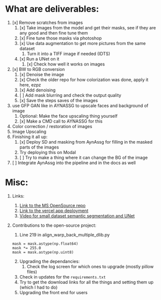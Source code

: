 # What are deliverables:

1. [x] Remove scratches from images
   1. [x] Take images from the model and get their masks, see if they are any good and then fine tune them
   2. [x] Fine tune those masks via photoshop
   3. [x] Use data augmentation to get more pictures from the same dataset
      1. Turn it into a TIFF image if needed (IDTS)
   4. [x] Run a UNet on it
      1. [x] Check how well it works on images
2. [x] BW to RGB conversion
   1. [x] Denoise the image
   2. [x] Check the older repo for how colorization was done, apply it here, ezpz
   3. [x] Add denoising
   4. [ ] Add mask blurring and check the output quality
   5. [x] Save the steps saves of the images
3. use GFP GAN like in AYNASSG to upscale faces and background of image
   1. Optional: Make the face upscaling thing yourself
   2. [x] Make a CMD call to AYNASSG for this
4. Color correction / restoration of images 
5. Image Upscaling
6. Finishing it all up:
   1. [x] Deploy SD and masking from AynAssg for filling in the masked parts of the images
   2. Try deploying this on Modal
   3. [ ] Try to make a thing where it can change the BG of the image
7. [ ] Integrate AynAssg into the pipeline and in the docs as well



# Misc:

1. Links:
   1. [Link to the MS OpenSource repo](https://github.com/microsoft/Bringing-Old-Photos-Back-to-Life)
   2. [Link to the vercel app deployment](https://restoring-images.vercel.app/)
   3. [Video for small dataset semantic segmentation and UNet](https://www.youtube.com/watch?v=-XeKG_T6tdc)

2. Contributions to the open-source project:
   1. Line 219 in align_warp_back_multiple_dlib.py
   ```
   mask = mask.astype(np.float64)
   mask *= 255.0
   mask = mask.astype(np.uint8)
   ```
   2. Upgrading the dependancies:
      1. Check the log screen for which ones to upgrade (mostly pillow files)
   3. Check in updates for the ```requirements.txt```
   4. Try to get the download links for all the things and setting them up (which I had to do)
   5. Upgrading the front end for users